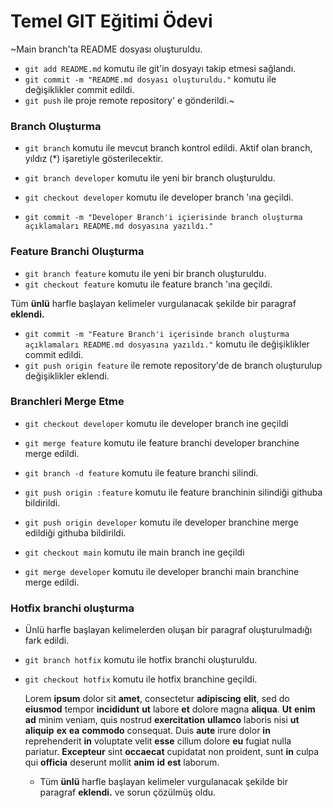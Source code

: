 # Temel GIT Eğitimi Ödevi 
~Main branch'ta README dosyası oluşturuldu.
- `git add README.md` komutu ile git'in dosyayı takip etmesi sağlandı.
- `git commit -m "README.md dosyası oluşturuldu."` komutu ile değişiklikler commit edildi.
- `git push` ile proje remote repository' e gönderildi.~

### Branch Oluşturma
- `git branch` komutu ile mevcut branch kontrol edildi.
Aktif olan branch, yıldız (*) işaretiyle gösterilecektir.

- `git branch developer` komutu ile yeni bir branch oluşturuldu.
- `git checkout developer` komutu ile developer branch 'ına geçildi.
- `git commit -m "Developer Branch'i içierisinde branch oluşturma açıklamaları README.md dosyasına yazıldı."`

### Feature Branchi Oluşturma

- `git branch feature` komutu ile yeni bir branch oluşturuldu.
- `git checkout feature` komutu ile feature branch 'ına geçildi.

Tüm **ünlü** harfle başlayan kelimeler vurgulanacak şekilde bir paragraf **eklendi.**

- `git commit -m "Feature Branch'i içerisinde branch oluşturma açıklamaları README.md dosyasına yazıldı."` komutu ile değişiklikler commit edildi.
- `git push origin feature` ile remote repository'de de branch oluşturulup değişiklikler eklendi.

### Branchleri Merge Etme
- `git checkout developer` komutu ile developer branch ine geçildi 
- `git merge feature` komutu ile feature branchi developer branchine merge edildi.
- `git branch -d feature` komutu ile feature branchi silindi.
- `git push origin :feature` komutu ile feature branchinin silindiği githuba bildirildi.
- `git push origin developer` komutu ile developer branchine merge edildiği githuba bildirildi.

- `git checkout main` komutu ile main branch ine geçildi 
- `git merge developer` komutu ile developer branchi main branchine merge edildi.

### Hotfix branchi oluşturma
- Ünlü harfle başlayan kelimelerden oluşan bir paragraf oluşturulmadığı fark edildi.
- `git branch hotfix` komutu ile hotfix branchi oluşturuldu.
- `git checkout hotfix` komutu ile hotfix branchine geçildi.

    Lorem **ipsum** dolor sit **amet**, consectetur **adipiscing** **elit**, sed do **eiusmod** tempor **incididunt** **ut** labore **et** dolore magna **aliqua**. **Ut** **enim** **ad** minim veniam, quis nostrud **exercitation** **ullamco** laboris nisi **ut** **aliquip** **ex** **ea** **commodo** consequat. Duis **aute** irure dolor **in** reprehenderit **in** voluptate velit **esse** cillum dolore **eu** fugiat nulla pariatur. **Excepteur** sint **occaecat** cupidatat non proident, sunt **in** culpa qui **officia** deserunt mollit **anim** **id** **est** laborum.

  - Tüm **ünlü** harfle başlayan kelimeler vurgulanacak şekilde bir paragraf **eklendi.** ve sorun çözülmüş oldu.

